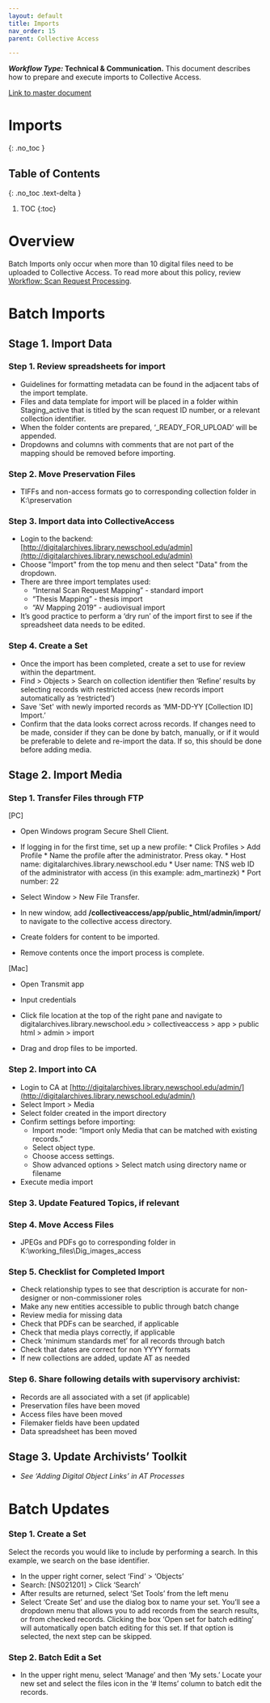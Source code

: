 ```yaml
---
layout: default
title: Imports 
nav_order: 15
parent: Collective Access

---
```


**_Workflow Type:_ Technical & Communication.** This document describes how to prepare and execute imports to Collective Access. 

[Link to master document](https://docs.google.com/document/d/19bBGWOMLcgAQ-QFdRv15cLOwNHmpjUJTzbMZQbNptpo/edit)

# Imports
{: .no_toc }

## Table of Contents
{: .no_toc .text-delta }

1. TOC
{:toc}

# Overview

Batch Imports only occur when more than 10 digital files need to be uploaded to Collective Access. To read more about this policy, review [Workflow: Scan Request Processing](https://docs.google.com/document/d/1QFmm7WE7VZE7eiDa2X7ECUW-AXxvXZSACsivlVrgT2w/edit).


# Batch Imports


## Stage 1. Import Data


### Step 1. Review spreadsheets for import  



*   Guidelines for formatting metadata can be found in the adjacent tabs of the import template.
*   Files and data template for import will be placed in a folder within Staging_active that is titled by the scan request ID number, or a relevant collection identifier. 
*   When the folder contents are prepared, ‘_READY_FOR_UPLOAD’ will be appended.  
*   Dropdowns and columns with comments that are not part of the mapping should be removed before importing.


### Step 2. Move Preservation Files 

*   TIFFs and non-access formats go to corresponding collection folder in K:\preservation


### Step 3. Import data into CollectiveAccess 

*   Login to the backend: [http://digitalarchives.library.newschool.edu/admin](http://digitalarchives.library.newschool.edu/admin)
*   Choose "Import" from the top menu and then select "Data" from the dropdown. 
*   There are three import templates used: 
    *   “Internal Scan Request Mapping” - standard import
    *   “Thesis Mapping” - thesis import 
    *   “AV Mapping 2019” - audiovisual import
*   It’s good practice to perform a ‘dry run’ of the import first to see if the spreadsheet data needs to be edited.


### Step 4. Create a Set  

*   Once the import has been completed, create a set to use for review within the department.
*   Find > Objects > Search on collection identifier then ‘Refine’ results by selecting records with restricted access (new records import automatically as ‘restricted’)
*   Save 'Set' with newly imported records as ‘MM-DD-YY [Collection ID] Import.’ 
*   Confirm that the data looks correct across records. If changes need to be made, consider if they can be done by batch, manually, or if it would be preferable to delete and re-import the data. If so, this should be done before adding media. 


## Stage 2. Import Media 


### Step 1. Transfer Files through FTP

[PC]



*   Open Windows program Secure Shell Client.

*   If logging in for the first time, set up a new profile: 
        *   Click Profiles > Add Profile
        *   Name the profile after the administrator. Press okay.
        *   Host name: digitalarchives.library.newschool.edu
        *   User name: TNS web ID of the administrator with access (in this example: adm_martinezk)
        *   Port number: 22
*   Select Window > New File Transfer.
*   In new window, add **/collectiveaccess/app/public_html/admin/import/** to navigate to the collective access directory.
*   Create folders for content to be imported.
*   Remove contents once the import process is complete. 

[Mac]



*   Open Transmit app
*   Input credentials 
*   Click file location at the top of the right pane and navigate to digitalarchives.library.newschool.edu > collectiveaccess > app > public html > admin > import


*   Drag and drop files to be imported. 


### Step 2. Import into CA



*   Login to CA at [http://digitalarchives.library.newschool.edu/admin/](http://digitalarchives.library.newschool.edu/admin/)
*   Select Import > Media
*   Select folder created in the import directory 
*   Confirm settings before importing:
    *   Import mode: “Import only Media that can be matched with existing records.”
    *   Select object type.
    *   Choose access settings.
    *   Show advanced options > Select match using directory name or filename
*   Execute media import


### Step 3. Update Featured Topics, if relevant


### Step 4. Move Access Files



*   JPEGs and PDFs go to corresponding folder in K:\working_files\Dig_images_access


### Step 5. Checklist for Completed Import 



*   Check relationship types to see that description is accurate for non-designer or non-commissioner roles
*   Make any new entities accessible to public through batch change 
*   Review media for missing data
*   Check that PDFs can be searched, if applicable 
*   Check that media plays correctly, if applicable 
*   Check ‘minimum standards met’ for all records through batch
*   Check that dates are correct for non YYYY formats 
*   If new collections are added, update AT as needed 


### Step 6. Share following details with supervisory archivist:



*   Records are all associated with a set (if applicable)
*   Preservation files have been moved
*   Access files have been moved
*   Filemaker fields have been updated
*   Data spreadsheet has been moved


## Stage 3. Update Archivists’ Toolkit 



*   _See ‘Adding Digital Object Links’ in AT Processes_


# **Batch Updates**


### Step 1. Create a Set

Select the records you would like to include by performing a search. In this example, we search on the base identifier. 



*   In the upper right corner, select ‘Find’ > ‘Objects’
*   Search: [NS021201] > Click ‘Search’ 
*   After results are returned, select ‘Set Tools’ from the left menu
*   Select ‘Create Set’ and use the dialog box to name your set. You’ll see a dropdown menu that allows you to add records from the search results, or from checked records. Clicking the box ‘Open set for batch editing’ will automatically open batch editing for this set. If that option is selected, the next step can be skipped. 


### Step 2. Batch Edit a Set



*   In the upper right menu, select ‘Manage’ and then ‘My sets.’ Locate your new set and select the files icon in the ‘# Items’ column to batch edit the records.

 

